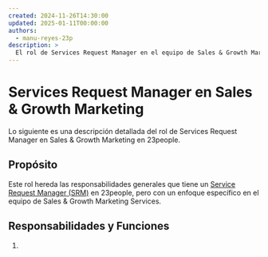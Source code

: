 ```yaml
---
created: 2024-11-26T14:30:00
updated: 2025-01-11T00:00:00
authors:
  - manu-reyes-23p
description: >
  El rol de Services Request Manager en el equipo de Sales & Growth Marketing de 23people.
---
```


# Services Request Manager en Sales & Growth Marketing

Lo siguiente es una descripción detallada del rol de Services Request Manager en Sales & Growth Marketing en 23people.

## Propósito

Este rol hereda las responsabilidades generales que tiene un [Service Request Manager (SRM)](../../../positions-and-roles/roles-descriptors/service-request-manager.md) en 23people, pero con un enfoque específico en el equipo de Sales & Growth Marketing Services.

## Responsabilidades y Funciones

1.
